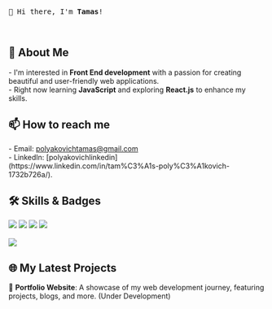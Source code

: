<p align="left">
  <br><br>
  <samp>
    👋 Hi there, I'm <strong>Tamas</strong>!
  </samp>
</p>
<br>
<h2 align="left">🚀 About Me</h2>

<p align="left">
    -  I'm interested in <strong>Front End development</strong> with a passion for creating beautiful and user-friendly web applications.<br>
    -  Right now learning <strong>JavaScript</strong> and exploring <strong>React.js</strong> to enhance my skills.<br>
</p>

<h2 align="left">📫 How to reach me</h2>

<p align="left">
  -  Email: <a href="mailto:polyakovichtamas@gmail.com">polyakovichtamas@gmail.com</a><br>
  -  LinkedIn: [polyakovichlinkedin](https://www.linkedin.com/in/tam%C3%A1s-poly%C3%A1kovich-1732b726a/).
</p>

<h2 align="left">🛠 Skills & Badges</h2>

<p align="left">
  <img src="https://img.shields.io/badge/html5-%23E34F26.svg?style=for-the-badge&logo=html5&logoColor=white"/>
  <img src="https://img.shields.io/badge/javascript-%23323330.svg?style=for-the-badge&logo=javascript&logoColor=%23F7DF1E"/>
  <img src="https://img.shields.io/badge/css3-%231572B6.svg?style=for-the-badge&logo=css3&logoColor=white"/>
  <img src="https://img.shields.io/badge/react-%2320232a.svg?style=for-the-badge&logo=react&logoColor=%2361DAFB"/>
  <br><br>
  <img src="https://www.codewars.com/users/polyakovich.dev/badges/large"/>
</p>

<h2 align="left">🌐 My Latest Projects</h2>

<p align="left">
  🔭 <strong>Portfolio Website</strong>: A showcase of my web development journey, featuring projects, blogs, and more. (Under Development)<br>
</p>

<!-- Egyéb személyes vagy projekt specifikus információk -->

<!--
Polyakovich/Polyakovich egy ✨ különleges ✨ repository, mert a `README.md` (ez a fájl) megjelenik a GitHub profilodon.
Megtekintheted a Változások előnézetét a Preview linkre kattintva.
-->
